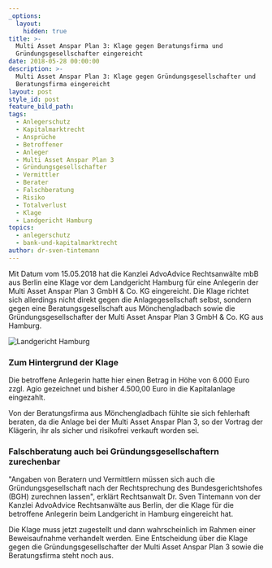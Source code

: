 ```yaml
---
_options:
  layout:
    hidden: true
title: >-
  Multi Asset Anspar Plan 3: Klage gegen Beratungsfirma und
  Gründungsgesellschafter eingereicht
date: 2018-05-28 00:00:00
description: >-
  Multi Asset Anspar Plan 3: Klage gegen Gründungsgesellschafter und
  Beratungsfirma eingereicht
layout: post
style_id: post
feature_bild_path:
tags:
  - Anlegerschutz
  - Kapitalmarktrecht
  - Ansprüche
  - Betroffener
  - Anleger
  - Multi Asset Anspar Plan 3
  - Gründungsgesellschafter
  - Vermittler
  - Berater
  - Falschberatung
  - Risiko
  - Totalverlust
  - Klage
  - Landgericht Hamburg
topics:
  - anlegerschutz
  - bank-und-kapitalmarktrecht
author: dr-sven-tintemann
---
```


Mit Datum vom 15.05.2018 hat die Kanzlei AdvoAdvice Rechtsanwälte mbB aus Berlin eine Klage vor dem Landgericht Hamburg für eine Anlegerin der Multi Asset Anspar Plan 3 GmbH & Co. KG eingereicht. Die Klage richtet sich allerdings nicht direkt gegen die Anlagegesellschaft selbst, sondern gegen eine Beratungsgesellschaft aus Mönchengladbach sowie die Gründungsgesellschafter der Multi Asset Anspar Plan 3 GmbH & Co. KG aus Hamburg.

![Landgericht Hamburg](/uploads/lg-hamburg-außenansicht-2.JPG "Landgericht Hamburg")

### Zum Hintergrund der Klage

Die betroffene Anlegerin hatte hier einen Betrag in Höhe von 6.000 Euro zzgl. Agio gezeichnet und bisher 4.500,00 Euro in die Kapitalanlage eingezahlt.

Von der Beratungsfirma aus Mönchengladbach fühlte sie sich fehlerhaft beraten, da die Anlage bei der Multi Asset Anspar Plan 3, so der Vortrag der Klägerin, ihr als sicher und risikofrei verkauft worden sei.

### Falschberatung auch bei Gründungsgesellschaftern zurechenbar

"Angaben von Beratern und Vermittlern müssen sich auch die Gründungsgesellschaft nach der Rechtsprechung des Bundesgerichtshofes (BGH) zurechnen lassen", erklärt Rechtsanwalt Dr. Sven Tintemann von der Kanzlei AdvoAdvice Rechtsanwälte aus Berlin, der die Klage für die betroffene Anlegerin beim Landgericht in Hamburg eingereicht hat.

Die Klage muss jetzt zugestellt und dann wahrscheinlich im Rahmen einer Beweisaufnahme verhandelt werden. Eine Entscheidung über die Klage gegen die Gründungsgesellschafter der Multi Asset Anspar Plan 3 sowie die Beratungsfirma steht noch aus.